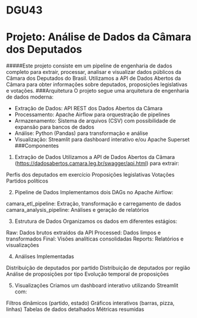 # DGU43
# Projeto: Análise de Dados da Câmara dos Deputados
#####Este projeto consiste em um pipeline de engenharia de dados completo para extrair, processar, analisar e visualizar dados públicos da Câmara dos Deputados do Brasil. Utilizamos a API de Dados Abertos da Câmara para obter informações sobre deputados, proposições legislativas e votações.
###Arquitetura
O projeto segue uma arquitetura de engenharia de dados moderna:
- Extração de Dados: API REST dos Dados Abertos da Câmara
- Processamento: Apache Airflow para orquestração de pipelines
- Armazenamento: Sistema de arquivos (CSV) com possibilidade de expansão para bancos de dados
- Análise: Python (Pandas) para transformação e análise
- Visualização: Streamlit para dashboard interativo e/ou Apache Superset
###Componentes
1. Extração de Dados
Utilizamos a API de Dados Abertos da Câmara (https://dadosabertos.camara.leg.br/swagger/api.html) para extrair:

Perfis dos deputados em exercício
Proposições legislativas
Votações
Partidos políticos

2. Pipeline de Dados
Implementamos dois DAGs no Apache Airflow:

camara_etl_pipeline: Extração, transformação e carregamento de dados
camara_analysis_pipeline: Análises e geração de relatórios

3. Estrutura de Dados
Organizamos os dados em diferentes estágios:

Raw: Dados brutos extraídos da API
Processed: Dados limpos e transformados
Final: Visões analíticas consolidadas
Reports: Relatórios e visualizações

4. Análises Implementadas

Distribuição de deputados por partido
Distribuição de deputados por região
Análise de proposições por tipo
Evolução temporal de proposições

5. Visualizações
Criamos um dashboard interativo utilizando Streamlit com:

Filtros dinâmicos (partido, estado)
Gráficos interativos (barras, pizza, linhas)
Tabelas de dados detalhados
Métricas resumidas
